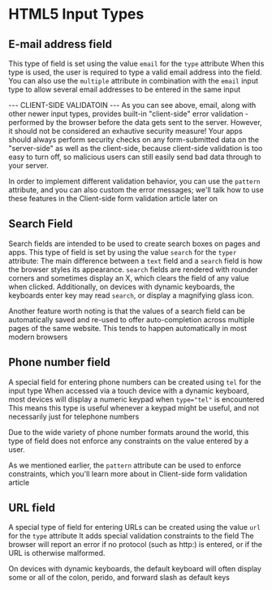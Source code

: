 # HTML5 Input Types #

## E-mail address field ##
This type of field is set using the value `email` for the `type` attribute
  When this type is used, the user is required to type a valid email address into the field. 
  You can also use the `multiple` attribute in combination with the `email` input type to allow several email addresses to be entered in the same input

--- CLIENT-SIDE VALIDATOIN ---
As you can see above, email, along with other newer input types, provides built-in "client-side" error validation - performed by the browser before the data gets sent to the server.
  However, it should not be considered an exhautive security measure!
  Your apps should always perform security checks on any form-submitted data on the "server-side" as well as the client-side, because client-side validation is too easy to turn off, so malicious users can still easily send bad data through to your server.

In order to implement different validation behavior, you can use the `pattern` attribute, and you can also custom the error messages; we'll talk how to use these features in the Client-side form validation article later on

## Search Field ##
Search fields are intended to be used to create search boxes on pages and apps. This type of field is set by using the value `search` for the `typer` attribute:
  The main difference between a `text` field and a `search` field is how the browser styles its appearance.
  `search` fields are rendered with rounder corners and sometimes display an X, which clears the field of any value when clicked.
  Additionally, on devices with dynamic keyboards, the keyboards enter key may read `search`, or display a magnifying glass icon. 

Another feature worth noting is that the values of a search field can be automatically saved and re-used to offer auto-completion across multiple pages of the same website. 
  This tends to happen automatically in most modern browsers

## Phone number field ##
A special field for entering phone numbers can be created using `tel` for the input type
  When accessed via a touch device with a dynamic keyboard, most devices will display a numeric keypad when `type="tel"` is encountered
  This means this type is useful whenever a keypad might be useful, and not necessarily just for telephone numbers

Due to the wide variety of phone number formats around the world, this type of field does not enforce any constraints on the value entered by a user. 

As we mentioned earlier, the `pattern` attribute can be used to enforce constraints, which you'll learn more about in Client-side form validation article

## URL field ##
A special type of field for entering URLs can be created using the value `url` for the `type` attribute
  It adds special validation constraints to the field
  The browser will report an error if no protocol (such as http:) is entered, or if the URL is otherwise malformed.

On devices with dynamic keyboards, the default keyboard will often display some or all of the colon, perido, and forward slash as default keys